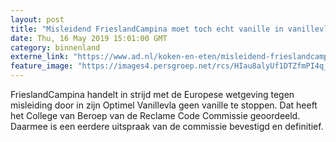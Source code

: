 ```yaml
---
layout: post
title: "Misleidend FrieslandCampina moet toch echt vanille in vanillevla gaan stoppen"
date: Thu, 16 May 2019 15:01:00 GMT
category: binnenland
externe_link: "https://www.ad.nl/koken-en-eten/misleidend-frieslandcampina-moet-toch-echt-vanille-in-vanillevla-gaan-stoppen~aeec847c/"
feature_image: "https://images4.persgroep.net/rcs/HIau8alyUf1DTZfmPI4q_U-nh2g/diocontent/148521645/_fitwidth/400/?appId=21791a8992982cd8da851550a453bd7f&quality=0.7"
---
```


FrieslandCampina handelt in strijd met de Europese wetgeving tegen misleiding door in zijn Optimel Vanillevla geen vanille te stoppen. Dat heeft het College van Beroep van de Reclame Code Commissie geoordeeld. Daarmee is een eerdere uitspraak van de commissie bevestigd en definitief.
